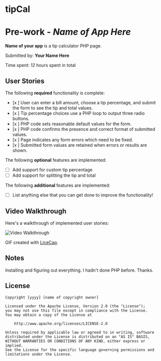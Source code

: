 # tipCal
# Pre-work - *Name of App Here*

**Name of your app** is a tip calculator PHP page.

Submitted by: **Your Name Here**

Time spent: *12* hours spent in total

## User Stories

The following **required** functionality is complete:
* [x ] User can enter a bill amount, choose a tip percentage, and submit the form to see the tip and total values.
* [x ] Tip percentage choices use a PHP loop to output three radio buttons.
* [x ] PHP code sets reasonable default values for the form.
* [x ] PHP code confirms the presence and correct format of submitted values.
* [x ] Page indicates any form errors which need to be fixed.
* [x ] Submitted form values are retained when errors or results are shown.

The following **optional** features are implemented:
* [ ] Add support for custom tip percentage
* [ ] Add support for splitting the tip and total

The following **additional** features are implemented:

* [ ] List anything else that you can get done to improve the functionality!

## Video Walkthrough

Here's a walkthrough of implemented user stories:

<img src='http://i.imgur.com/link/to/your/gif/file.gif' title='Video Walkthrough' width='' alt='Video Walkthrough' />

GIF created with [LiceCap](http://www.cockos.com/licecap/).

## Notes

Installing and figuring out everything. I hadn't done PHP before. Thanks.

## License

    Copyright [yyyy] [name of copyright owner]

    Licensed under the Apache License, Version 2.0 (the "License");
    you may not use this file except in compliance with the License.
    You may obtain a copy of the License at

        http://www.apache.org/licenses/LICENSE-2.0

    Unless required by applicable law or agreed to in writing, software
    distributed under the License is distributed on an "AS IS" BASIS,
    WITHOUT WARRANTIES OR CONDITIONS OF ANY KIND, either express or implied.
    See the License for the specific language governing permissions and
    limitations under the License.
